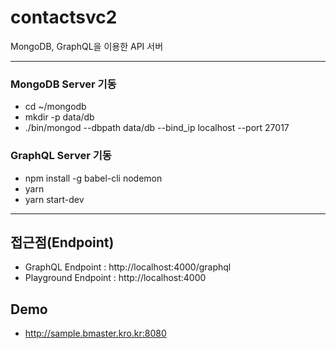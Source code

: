 # contactsvc2
MongoDB, GraphQL을 이용한 API 서버

------------------------------
### MongoDB Server 기동
* cd ~/mongodb
* mkdir -p data/db
* ./bin/mongod --dbpath data/db --bind_ip localhost --port 27017

### GraphQL Server 기동
* npm install -g babel-cli nodemon
* yarn
* yarn start-dev
---------------------------
## 접근점(Endpoint)
* GraphQL Endpoint : http://localhost:4000/graphql
* Playground Endpoint : http://localhost:4000

## Demo 
* http://sample.bmaster.kro.kr:8080
